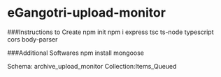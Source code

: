 # eGangotri-upload-monitor

###Instructions to Create
npm init
npm i express tsc ts-node typescript cors body-parser

###Additional Softwares
npm install mongoose

Schema: archive_upload_monitor
Collection:Items_Queued